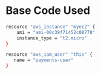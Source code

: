 # Base Code Used
```bash
resource "aws_instance" "myec2" {
    ami = "ami-00c39f71452c08778"
    instance_type = "t2.micro"
}
```

```bash
resource "aws_iam_user" "this" {
   name = "payments-user"
}
```